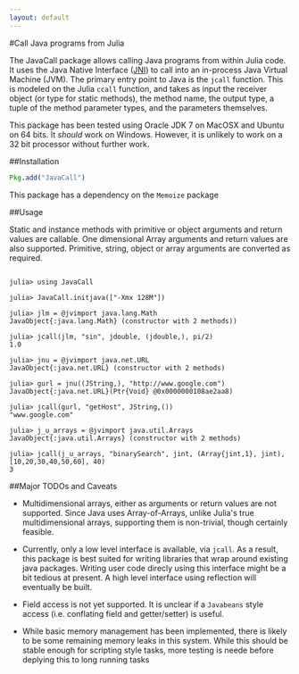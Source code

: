 ```yaml
---
layout: default
---
```


#Call Java programs from Julia 

The JavaCall package allows calling Java programs from within Julia code. It uses the Java Native Interface ([JNI][]) to call into an in-process Java Virtual Machine (JVM). The primary entry point to Java is the `jcall` function. This is modeled on the Julia `ccall` function, and takes as input the receiver object (or type for static methods), the method name, the output type, a tuple of the method parameter types, and the parameters themselves. 

This package has been tested using Oracle JDK 7 on MacOSX and Ubuntu on 64 bits. It _should_ work on Windows. However, it is unlikely to work on a 32 bit processor without further work. 

[JNI]: http://docs.oracle.com/javase/1.5.0/docs/guide/jni/spec/jniTOC.html

##Installation

```julia
Pkg.add("JavaCall")
```

This package has a dependency on the `Memoize` package

##Usage

Static and instance methods with primitive or object arguments and return values are callable. One dimensional Array arguments and return values are also supported. Primitive, string, object or array arguments are converted as required. 


```jlcon

julia> using JavaCall

julia> JavaCall.initjava(["-Xmx 128M"])

julia> jlm = @jvimport java.lang.Math
JavaObject{:java.lang.Math} (constructor with 2 methods))

julia> jcall(jlm, "sin", jdouble, (jdouble,), pi/2)
1.0

julia> jnu = @jvimport java.net.URL
JavaObject{:java.net.URL} (constructor with 2 methods)

julia> gurl = jnu((JString,), "http://www.google.com")
JavaObject{:java.net.URL}(Ptr{Void} @0x0000000108ae2aa8)

julia> jcall(gurl, "getHost", JString,())
"www.google.com"

julia> j_u_arrays = @jvimport java.util.Arrays
JavaObject{:java.util.Arrays} (constructor with 2 methods)

julia> jcall(j_u_arrays, "binarySearch", jint, (Array{jint,1}, jint), [10,20,30,40,50,60], 40)
3

```

##Major TODOs and Caveats

*    Multidimensional arrays, either as arguments or return values are not supported. Since Java uses Array-of-Arrays, unlike Julia's  true multidimensional arrays, supporting them is non-trivial, though certainly feasible.  

*   Currently, only a low level interface is available, via `jcall`. As a result, this package is best suited for writing libraries that wrap around existing java packages. Writing user code direcly using this interface might be a bit tedious at present. A high level interface using reflection will eventually be built. 

*    Field access is not yet supported. It is unclear if a `Javabeans` style access (i.e. conflating field and getter/setter) is useful.

*    While basic memory management has been implemented, there is likely to be some remaining memory leaks in this system. While this should be stable enough for scripting style tasks, more testing is neede before deplying this to long running tasks 



